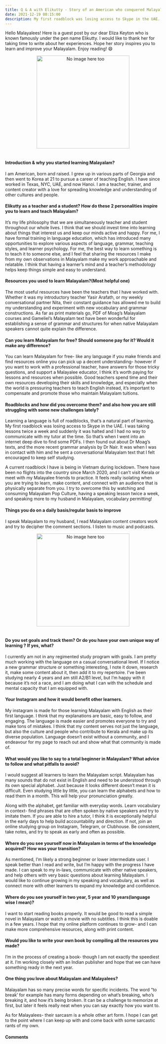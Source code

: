 ```yaml
---
title: Q & A with Elikutty - Story of an American who conquered Malayalam
date: 2021-12-19 00:15:00
description: My first roadblock was losing access to Skype in the UAE. I was taking lessons twice a week and suddenly it was halted and I had no way to communicate with my tutor at the time.
---
```


Hello Malayalees! Here is a guest post by our dear Eliza Keyton who is known famously under the pen name Elikutty. I would like to thank her for taking time to write about her experiences. Hope her story inspires you to learn and improve your Malayalam. Enjoy reading! :smile:

<center><img :src="require(`@alias/blog/elikutty1.jpeg`)" alt="No image here too" height="300"/></center> <br>

#### Introduction & why you started learning Malayalam?

I am American, born and raised. I grew up in various parts of Georgia and then went to Korea at 21 to pursue a career of teaching English. I have since worked in Texas, NYC, UAE, and now Hanoi. I am a teacher, trainer, and content creator with a love for spreading knowledge and understanding of other cultures and people.

#### Elikutty as a teacher and a student? How do these 2 personalities inspire you to learn and teach Malayalam?

It’s my life philosophy that we are simultaneously teacher and student throughout our whole lives. I think that we should invest time into learning about things that interest us and keep our minds active and happy. For me, I have formal training in language education, which has introduced many opportunities to explore various aspects of language, grammar, teaching styles, and learner psychology. For me, the best way to learn something is to teach it to someone else, and I feel that sharing the resources I make from my own observations in Malayalam make my work approachable and relatable. I think that having a learner’s mind and a teacher’s methodology helps keep things simple and easy to understand.

#### Resources you used to learn Malayalam?(Most helpful one)

The most useful resources have been the teachers that I have worked with. Whether it was my introductory teacher Yasir Arafath, or my weekly conversational partner Nita, their constant guidance has allowed me to build my understanding and experiment with new vocabulary and grammar constructions. As far as print materials go, PDF of Moag’s Malayalam courses and Gameliel’s Malayalam text have been wonderful for establishing a sense of grammar and structures for when native Malayalam speakers cannot quite explain the difference.

#### Can you learn Malayalam for free? Should someone pay for it? Would it make any difference?

You can learn Malayalam for free- like any language if you make friends and find resources online you can pick up a decent understanding- however if you want to work with a professional teacher, have answers for those tricky questions, and support a Malayalee educator, I think it’s worth paying for lessons and resources when possible. Good teachers spend time and their own resources developing their skills and knowledge, and especially when the world is pressuring teachers to teach English instead, it’s important to compensate and promote those who maintain Malayalam tuitions.

#### Roadblocks and how did you overcome them? and also how you are still struggling with some new challenges lately?

Learning a language is full of roadblocks, that’s a natural part of learning. My first roadblock was losing access to Skype in the UAE. I was taking lessons twice a week and suddenly it was halted and I had no way to communicate with my tutor at the time. So that’s when I went into an internet deep dive to find some PDFs. I then found out about Dr Moag’s texts, and the more recent grammar analysis by Dr Nair. It was when I was in contact with him and he sent a conversational Malayalam text that I felt encouraged to keep self studying.

A current roadblock I have is being in Vietnam during lockdown. There have been no flights into the country since March 2020, and I can’t visit Kerala or meet with my Malayalee friends to practice. It feels really isolating when you are trying to learn, make content, and connect with an audience that is physically separate from you. I try to overcome this by watching and consuming Malayalam Pop Culture, having a speaking lesson twice a week, and speaking more to my husband in Malayalam, vocabulary permitting!

#### Things you do on a daily basis/regular basis to improve

I speak Malayalam to my husband, I read Malayalam content creators work and try to decipher the comment sections. I listen to music and podcasts.

<center><img :src="require(`@alias/blog/elikutty2.jpeg`)" alt="No image here too" height="300"/></center> <br>

#### Do you set goals and track them? Or do you have your own unique way of learning ? If yes, what?

I currently am not in any regimented study program with goals. I am pretty much working with the language on a casual conversational level. If I notice a new grammar structure or something interesting, I note it down, research it, make some content about it, then add it to my repertoire. I’ve been studying nearly 4 years and am still A2/B1 level, but I’m happy with it because it’s not a race, and I am doing what I can with the schedule and mental capacity that I am equipped with.

#### Your Instagram and how it would benefit other learners.

My instagram is made for those learning Malayalam with English as their first language. I think that my explanations are basic, easy to follow, and engaging. The language is made easier and promotes everyone to try and make tons of mistakes. I think that my content serves not just the language, but also the culture and people who contribute to Kerala and make up its diverse population. Language doesn’t exist without a community, and I endeavour for my page to reach out and show what that community is made of.

#### What would you like to say to a total beginner in Malayalam? What advice to follow and what pitfalls to avoid?

I would suggest all learners to learn the Malayalam script. Malayalam has many sounds that do not exist in English and need to be understood through its own special alphabet. Just because it looks different doesn’t mean it is difficult. Even studying little by little, you can learn the alphabets and how to read them in a month. This will help your pronunciation greatly.

Along with the alphabet, get familiar with everyday words. Learn vocabulary in context- find phrases that are often spoken by native speakers and try to imitate them. If you are able to hire a tutor, I think it is exceptionally helpful in the early days to help build accountability and direction. If not, join an online studying group on Instagram, Telegram, or Clubhouse. Be consistent, take notes, and try to speak as early and often as possible.

#### Where do you see yourself now in Malayalam in terms of the knowledge acquired? How was your transition?

As mentioned, I’m likely a strong beginner or lower intermediate user. I speak better than I read and write, but I’m happy with the progress I have made. I can speak to my in-laws, communicate with other native speakers, and help others with very basic questions about learning Malayalam. I would like to continue growing in my speaking and vocabulary, as well as connect more with other learners to expand my knowledge and confidence.

#### Where do you see yourself in two year, 5 year and 10 years(language wise I mean)?

I want to start reading books properly. It would be good to read a simple novel in Malayalam or watch a movie with no subtitles. I think this is doable in a few years. I hope that my online platform continues to grow- and I can make more comprehensive resources, along with print content.

#### Would you like to write your own book by compiling all the resources you made?

I’m in the process of creating a book- though I am not exactly the speediest at it. I’m working closely with an Indian publisher and hope that we can have something ready in the next year.

#### One thing you love about Malayalam and Malayalees?

Malayalam has so many precise words for specific incidents. The word “to break’ for example has many forms depending on what’s breaking, who’s breaking it, and how it’s being broken. It can be a challenge to memorize at first, but later it feels really neat when you can say exactly how you want to.

As for Malayalees- their sarcasm is a whole other art form. I hope I can get to the point where I can keep up with and come back with some sarcastic rants of my own.

#### Comments

<Disqus />
